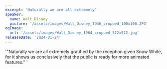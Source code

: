 ```yaml
---
excerpt: 'Naturally we are all extremely'
speaker:
  name: Walt Disney
  picture: '/assets/images/Walt_Disney_1946_cropped_100x100.JPG'
ogImage:
  url: '/assets/images/Walt_Disney_1964_cropped_512x512.jpg'
releaseDate: '2024-01-24'
---
```


'"Naturally we are all extremely gratified by the reception given Snow White, for it shows us conclusively that the public is ready for more animated features."'
